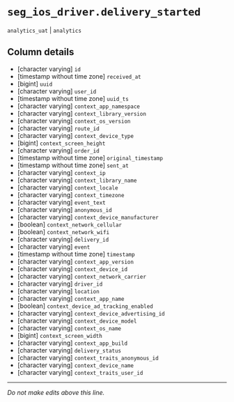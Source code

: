 # `seg_ios_driver.delivery_started`
`analytics_uat` | `analytics`

## Column details
* [character varying] `id`
* [timestamp without time zone] `received_at`
* [bigint]    `uuid`
* [character varying] `user_id`
* [timestamp without time zone] `uuid_ts`
* [character varying] `context_app_namespace`
* [character varying] `context_library_version`
* [character varying] `context_os_version`
* [character varying] `route_id`
* [character varying] `context_device_type`
* [bigint]    `context_screen_height`
* [character varying] `order_id`
* [timestamp without time zone] `original_timestamp`
* [timestamp without time zone] `sent_at`
* [character varying] `context_ip`
* [character varying] `context_library_name`
* [character varying] `context_locale`
* [character varying] `context_timezone`
* [character varying] `event_text`
* [character varying] `anonymous_id`
* [character varying] `context_device_manufacturer`
* [boolean]   `context_network_cellular`
* [boolean]   `context_network_wifi`
* [character varying] `delivery_id`
* [character varying] `event`
* [timestamp without time zone] `timestamp`
* [character varying] `context_app_version`
* [character varying] `context_device_id`
* [character varying] `context_network_carrier`
* [character varying] `driver_id`
* [character varying] `location`
* [character varying] `context_app_name`
* [boolean]   `context_device_ad_tracking_enabled`
* [character varying] `context_device_advertising_id`
* [character varying] `context_device_model`
* [character varying] `context_os_name`
* [bigint]    `context_screen_width`
* [character varying] `context_app_build`
* [character varying] `delivery_status`
* [character varying] `context_traits_anonymous_id`
* [character varying] `context_device_name`
* [character varying] `context_traits_user_id`

-------------------------------------------------------------------------------
*Do not make edits above this line.*

